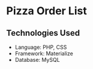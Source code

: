 # Pizza Order List

## Technologies Used
- Language: PHP, CSS
- Framework: Materialize
- Database: MySQL
